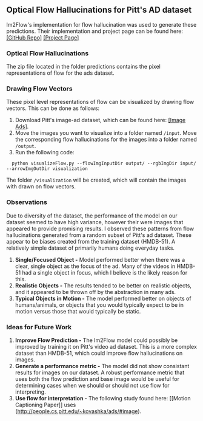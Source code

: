 ## Optical Flow Hallucinations for Pitt's AD dataset
Im2Flow's implementation for flow hallucination was used to generate these predictions. Their implementation and project page can be found here: [[GitHub Repo]](https://github.com/rhgao/Im2Flow)    [[Project Page]](http://vision.cs.utexas.edu/projects/im2flow/)
### Optical Flow Hallucinations
The zip file located in the folder predictions contains the pixel representations of flow for the ads dataset.
### Drawing Flow Vectors
These pixel level representations of flow can be visualized by drawing flow vectors. This can be done as follows:
1. Download Pitt's image-ad dataset, which can be found here: [[Image Ads]](http://people.cs.pitt.edu/~kovashka/ads/#image).
2. Move the images you want to visualize into a folder named `/input`. Move the corresponding flow hallucinations for the images into a folder named `/output`.
3. Run the following code: 
```Shell
  python visualizeFlow.py --flowImgInputDir output/ --rgbImgDir input/ --arrowImgOutDir visualization
  ```
The folder `/visualization` will be created, which will contain the images with drawn on flow vectors.
 
### Observations
Due to diversity of the dataset, the performance of the model on our dataset seemed to have high variance, however their were images that appeared to provide promising results. I observed these patterns from flow hallucinations generated from a random subset of Pitt's ad dataset. These appear to be biases created from the training dataset (HMDB-51). A relatively simple dataset of primarily humans doing everyday tasks. <br/>

1. **Single/Focused Object -** Model performed better when there was a clear, single object as the focus of the ad. Many of the videos in HMDB-51 had a single object in focus, which I believe is the likely reason for this.
2. **Realistic Objects -** The results tended to be better on realistic objects, and it appeared to be thrown off by the abstraction in many ads.
3. **Typical Objects in Motion -** The model performed better on objects of humans/animals, or objects that you would typically expect to be in motion versus those that would typically be static.

### Ideas for Future Work

1. **Improve Flow Prediction -** The Im2Flow model could possibly be improved by training it on Pitt's video ad dataset. This is a more complex dataset than HMDB-51, which could improve flow hallucinations on images.
2. **Generate a performance metric -** The model did not show consistant results for images on our dataset. A robust performance metric that uses both the flow prediction and base image would be useful for determining cases when we should or should not use flow for interpreting.
3. **Use flow for interpretation -** The following study found here: [[Motion Captioning Paper]] uses (http://people.cs.pitt.edu/~kovashka/ads/#image).
